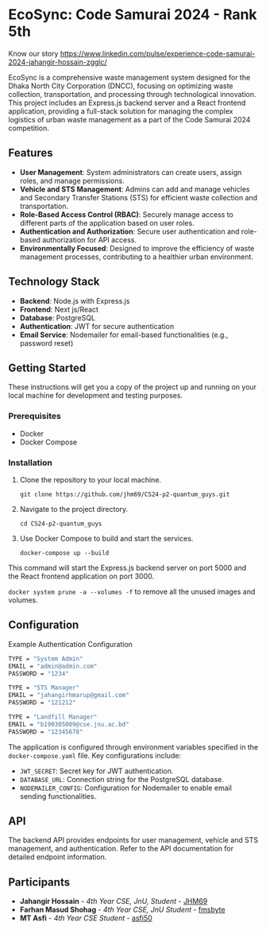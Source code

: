 
# EcoSync: Code Samurai 2024 - Rank 5th

Know our story https://www.linkedin.com/pulse/experience-code-samurai-2024-jahangir-hossain-zgglc/

EcoSync is a comprehensive waste management system designed for the Dhaka North City Corporation (DNCC), focusing on optimizing waste collection, transportation, and processing through technological innovation. This project includes an Express.js backend server and a React frontend application, providing a full-stack solution for managing the complex logistics of urban waste management as a part of the Code Samurai 2024 competition.

## Features

- **User Management**: System administrators can create users, assign roles, and manage permissions.
- **Vehicle and STS Management**: Admins can add and manage vehicles and Secondary Transfer Stations (STS) for efficient waste collection and transportation.
- **Role-Based Access Control (RBAC)**: Securely manage access to different parts of the application based on user roles.
- **Authentication and Authorization**: Secure user authentication and role-based authorization for API access.
- **Environmentally Focused**: Designed to improve the efficiency of waste management processes, contributing to a healthier urban environment.

## Technology Stack

- **Backend**: Node.js with Express.js
- **Frontend**: Next js/React
- **Database**: PostgreSQL
- **Authentication**: JWT for secure authentication
- **Email Service**: Nodemailer for email-based functionalities (e.g., password reset)

## Getting Started

These instructions will get you a copy of the project up and running on your local machine for development and testing purposes.

### Prerequisites

- Docker
- Docker Compose

### Installation

1. Clone the repository to your local machine.
   
   ```
   git clone https://github.com/jhm69/CS24-p2-quantum_guys.git
   ```

2. Navigate to the project directory.

   ```
   cd CS24-p2-quantum_guys
   ```

3. Use Docker Compose to build and start the services.

   ```
   docker-compose up --build
   ```

This command will start the Express.js backend server on port 5000 and the React frontend application on port 3000. 

``` docker system prune -a --volumes -f ``` to remove all the unused images and volumes.
## Configuration

Example Authentication Configuration
```bash
TYPE = "System Admin"
EMAIL = "admin@admin.com"
PASSWORD = "1234"
```

```bash
TYPE = "STS Manager"
EMAIL = "jahangirhmarup@gmail.com"
PASSWORD = "121212"
```

```bash
TYPE = "Landfill Manager"
EMAIL = "b190305009@cse.jnu.ac.bd"
PASSWORD = "12345678"
```

The application is configured through environment variables specified in the `docker-compose.yaml` file. Key configurations include:

- `JWT_SECRET`: Secret key for JWT authentication.
- `DATABASE_URL`: Connection string for the PostgreSQL database.
- `NODEMAILER_CONFIG`: Configuration for Nodemailer to enable email sending functionalities.

## API

The backend API provides endpoints for user management, vehicle and STS management, and authentication. Refer to the API documentation for detailed endpoint information.
 
## Participants

- **Jahangir Hossain** - *4th Year CSE, JnU, Student* - [JHM69](https://github.com/JHM69)
- **Farhan Masud Shohag** - *4th Year CSE, JnU Student* - [fmsbyte](https://github.com/fmsbyte)
- **MT Asfi** - *4th Year CSE Student* - [asfi50](https://github.com/asfi50)
   
